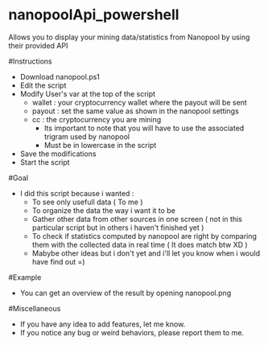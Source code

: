 # nanopoolApi_powershell
Allows you to display your mining data/statistics from Nanopool by using their provided API

#Instructions
- Download nanopool.ps1
- Edit the script
- Modify User's var at the top of the script
  - wallet : your cryptocurrency wallet where the payout will be sent
  - payout : set the same value as shown in the nanopool settings
  - cc     : the cryptocurrency you are mining
    - Its important to note that you will have to use the associated trigram used by nanopool
    - Must be in lowercase in the script
- Save the modifications
- Start the script

#Goal
- I did this script because i wanted :
  - To see only usefull data ( To me )
  - To organize the data the way i want it to be
  - Gather other data from other sources in one screen ( not in this particular script but in others i haven't finished yet )
  - To check if statistics computed by nanopool are right by comparing them with the collected data in real time ( It does match btw XD )
  - Mabybe other ideas but i don't yet and i'll let you know when i would have find out =)

#Example
- You can get an overview of the result by opening nanopool.png

#Miscellaneous
- If you have any idea to add features, let me know.
- If you notice any bug or weird behaviors, please report them to me.

